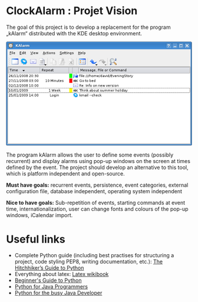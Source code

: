 # ClockAlarm : Projet Vision
The goal of this project is to develop a replacement for the
program „kAlarm“ distributed with the KDE desktop
environment.

![kAlarm on KDE](docs/latex/images/kalarm.png)

The program kAlarm allows the user to define some events
(possibly recurrent) and display alarms using pop-up windows
on the screen at times defined by the event. The project should
develop an alternative to this tool, which is platform
independent and open-source.

**Must have goals:** recurrent events, persistence, event
categories, external configuration file, database independent,
operating system independent

**Nice to have goals:** Sub-repetition of events, starting commands
at event time, internationalization, user can change fonts and
colours of the pop-up windows, iCalendar import.

# Useful links
* Complete Python guide (including best practises for structuring a project, code styling PEP8, writing documentation, etc.): [The Hitchhiker’s Guide to Python](http://docs.python-guide.org/en/latest/)
* Everything about latex: [Latex wikibook](https://en.wikibooks.org/wiki/LaTeX)
* [Beginner's Guide to Python](https://wiki.python.org/moin/BeginnersGuide)
* [Python for Java Programmers](http://python4java.necaiseweb.org/Main/TableOfContents)
* [Python for the busy Java Developer](https://antrix.net/static/pages/python-for-java/online/)